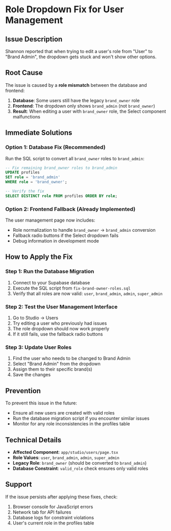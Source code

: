 # Role Dropdown Fix for User Management

## Issue Description

Shannon reported that when trying to edit a user's role from "User" to "Brand Admin", the dropdown gets stuck and won't show other options.

## Root Cause

The issue is caused by a **role mismatch** between the database and frontend:

1. **Database**: Some users still have the legacy `brand_owner` role
2. **Frontend**: The dropdown only shows `brand_admin` (not `brand_owner`)
3. **Result**: When editing a user with `brand_owner` role, the Select component malfunctions

## Immediate Solutions

### Option 1: Database Fix (Recommended)

Run the SQL script to convert all `brand_owner` roles to `brand_admin`:

```sql
-- Fix remaining brand_owner roles to brand_admin
UPDATE profiles
SET role = 'brand_admin'
WHERE role = 'brand_owner';

-- Verify the fix
SELECT DISTINCT role FROM profiles ORDER BY role;
```

### Option 2: Frontend Fallback (Already Implemented)

The user management page now includes:

- Role normalization to handle `brand_owner` → `brand_admin` conversion
- Fallback radio buttons if the Select dropdown fails
- Debug information in development mode

## How to Apply the Fix

### Step 1: Run the Database Migration

1. Connect to your Supabase database
2. Execute the SQL script from `fix-brand-owner-roles.sql`
3. Verify that all roles are now valid: `user`, `brand_admin`, `admin`, `super_admin`

### Step 2: Test the User Management Interface

1. Go to Studio → Users
2. Try editing a user who previously had issues
3. The role dropdown should now work properly
4. If it still fails, use the fallback radio buttons

### Step 3: Update User Roles

1. Find the user who needs to be changed to Brand Admin
2. Select "Brand Admin" from the dropdown
3. Assign them to their specific brand(s)
4. Save the changes

## Prevention

To prevent this issue in the future:

- Ensure all new users are created with valid roles
- Run the database migration script if you encounter similar issues
- Monitor for any role inconsistencies in the profiles table

## Technical Details

- **Affected Component**: `app/studio/users/page.tsx`
- **Role Values**: `user`, `brand_admin`, `admin`, `super_admin`
- **Legacy Role**: `brand_owner` (should be converted to `brand_admin`)
- **Database Constraint**: `valid_role` check ensures only valid roles

## Support

If the issue persists after applying these fixes, check:

1. Browser console for JavaScript errors
2. Network tab for API failures
3. Database logs for constraint violations
4. User's current role in the profiles table
